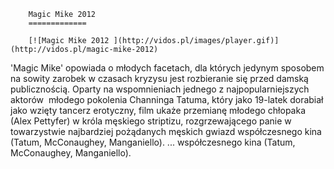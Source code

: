 
        Magic Mike 2012 
        =============
        
        [![Magic Mike 2012 ](http://vidos.pl/images/player.gif)](http://vidos.pl/magic-mike-2012)
        
        
 'Magic Mike' opowiada o młodych facetach, dla których jedynym sposobem na sowity zarobek w czasach kryzysu jest rozbieranie się przed damską publicznością. Oparty na wspomnieniach jednego z najpopularniejszych aktorów  młodego pokolenia Channinga Tatuma, który jako 19-latek dorabiał jako wzięty tancerz erotyczny, film ukaże przemianę młodego chłopaka (Alex Pettyfer) w króla męskiego striptizu, rozgrzewającego panie w towarzystwie najbardziej pożądanych męskich gwiazd współczesnego kina (Tatum, McConaughey, Manganiello).  ... współczesnego kina (Tatum, McConaughey, Manganiello).
    